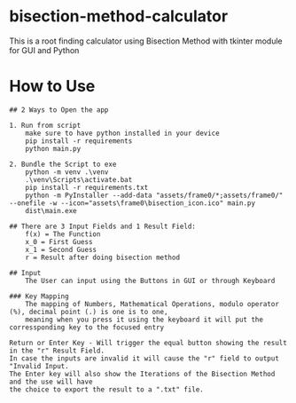 # bisection-method-calculator
This is a root finding calculator using Bisection Method with tkinter module for GUI and Python

# How to Use

    ## 2 Ways to Open the app
    
    1. Run from script
        make sure to have python installed in your device
        pip install -r requirements
        python main.py
        
    2. Bundle the Script to exe
        python -m venv .\venv
        .\venv\Scripts\activate.bat
        pip install -r requirements.txt
        python -m PyInstaller --add-data "assets/frame0/*;assets/frame0/" --onefile -w --icon="assets\frame0\bisection_icon.ico" main.py
        dist\main.exe
    
    ## There are 3 Input Fields and 1 Result Field:
        f(x) = The Function
        x_0 = First Guess
        x_1 = Second Guess
        r = Result after doing bisection method
    
    ## Input
        The User can input using the Buttons in GUI or through Keyboard
        
    ### Key Mapping 
        The mapping of Numbers, Mathematical Operations, modulo operator (%), decimal point (.) is one is to one,
        meaning when you press it using the keyboard it will put the corressponding key to the focused entry

    Return or Enter Key - Will trigger the equal button showing the result in the "r" Result Field.
    In case the inputs are invalid it will cause the "r" field to output "Invalid Input.
    The Enter key will also show the Iterations of the Bisection Method and the use will have
    the choice to export the result to a ".txt" file. 


